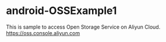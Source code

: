 # android-OSSExample1
This is sample to access Open Storage Service on Aliyun Cloud.
https://oss.console.aliyun.com
